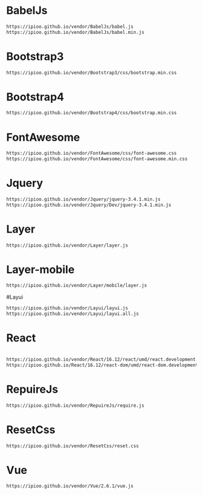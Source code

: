 # BabelJs
```html
https://ipioo.github.io/vendor/BabelJs/babel.js
https://ipioo.github.io/vendor/BabelJs/babel.min.js
```

# Bootstrap3

```html
https://ipioo.github.io/vendor/Bootstrap3/css/bootstrap.min.css
```

# Bootstrap4

```html
https://ipioo.github.io/vendor/Bootstrap4/css/bootstrap.min.css
```

# FontAwesome

```html
https://ipioo.github.io/vendor/FontAwesome/css/font-awesome.css
https://ipioo.github.io/vendor/FontAwesome/css/font-awesome.min.css
```


# Jquery

```html
https://ipioo.github.io/vendor/Jquery/jquery-3.4.1.min.js
https://ipioo.github.io/vendor/Jquery/Dev/jquery-3.4.1.min.js
```


# Layer

```html
https://ipioo.github.io/vendor/Layer/layer.js

```


# Layer-mobile

```html
https://ipioo.github.io/vendor/Layer/mobile/layer.js
```

#Layui

```html
https://ipioo.github.io/vendor/Layui/layui.js
https://ipioo.github.io/vendor/Layui/layui.all.js
```

# React

```html

https://ipioo.github.io/vendor/React/16.12/react/umd/react.development.js
https://ipioo.github.io/React/16.12/react-dom/umd/react-dom.development.js
```

# RepuireJs

```html
https://ipioo.github.io/vendor/RepuireJs/require.js
```



# ResetCss

```html
https://ipioo.github.io/vendor/ResetCss/reset.css
```



# Vue

```html
https://ipioo.github.io/vendor/Vue/2.6.1/vue.js
```



